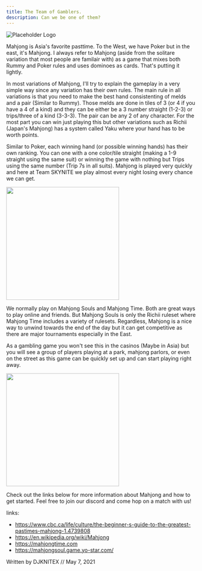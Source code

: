 ```yaml
---
title: The Team of Gamblers.
description: Can we be one of them?
---
```


![Placeholder Logo](https://i.cbc.ca/1.4739847.1531171619!/fileImage/httpImage/image.png_gen/derivatives/16x9_940/playing-mahjong.png)

Mahjong is Asia's favorite pasttime. To the West, we have Poker but in the east, it's Mahjong. I always refer to Mahjong (aside from the solitare variation that most people are familair with) as a game that mixes both Rummy and Poker rules and uses dominoes as cards. That's putting it lightly.

In most variations of Mahjong, I'll try to explain the gameplay in a very simple way since any variation has their own rules. The main rule in all variations is that you need to make the best hand consistenting of melds and a pair (Similar to Rummy). Those melds are done in tiles of 3 (or 4 if you have a 4 of a kind) and they can be either be a 3 number straight (1-2-3) or trips/three of a kind (3-3-3). The pair can be any 2 of any character. For the most part you can win just playing this but other variations such as Richii (Japan's Mahjong) has a system called Yaku where your hand has to be worth points.

Similar to Poker, each winning hand (or possible winning hands) has their own ranking. You can one with a one color/tile straight (making a 1-9 straight using the same suit) or winning the game with nothing but Trips using the same number (Trip 7s in all suits). Mahjong is played very quickly and here at Team SKYNITE we play almost every night losing every chance we can get.

<img src="https://i.imgur.com/pt5SiUu.png" style="width:300px"></img>

We normally play on Mahjong Souls and Mahjong Time. Both are great ways to play online and friends. But Mahjong Souls is only the Richii ruleset where Mahjong Time includes a variety of rulesets. Regardless, Mahjong is a nice way to unwind towards the end of the day but it can get competitive as there are major tournaments especially in the East.

As a gambling game you won't see this in the casinos (Maybe in Asia) but you will see a group of players playing at a park, mahjong parlors, or even on the street as this game can be quickly set up and can start playing right away.

<img src="https://i.imgur.com/HEE4J3m.png" style="width:300px"></img>

Check out the links below for more information about Mahjong and how to get started. Feel free to join our discord and come hop on a match with us!

links:

- https://www.cbc.ca/life/culture/the-beginner-s-guide-to-the-greatest-pastimes-mahjong-1.4739808
- https://en.wikipedia.org/wiki/Mahjong
- https://mahjongtime.com
- https://mahjongsoul.game.yo-star.com/

Written by DJKNITEX // May 7, 2021
